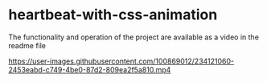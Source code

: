 # heartbeat-with-css-animation
The functionality and operation of the project are available as a video in the readme file


https://user-images.githubusercontent.com/100869012/234121060-2453eabd-c749-4be0-87d2-809ea2f5a810.mp4

